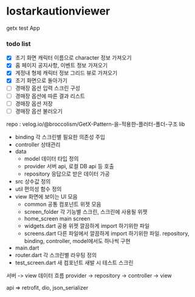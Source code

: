 # lostarkautionviewer

getx test App

### todo list
- [x] 초기 화면 캐릭터 이름으로 character 정보 가져오기
- [x] 홉 페이지 공지사항, 이벤트 정보 가져오기
- [x] 계정내 형제 캐릭터 정보 그리드 뷰로 가져오기
- [x] 초기 화면으로 돌아가기
- [ ] 경매장 옵션 입력 스크린 구성
- [ ] 경매장 옵션에 따른 결과 리스트
- [ ] 경매장 옵션 저장
- [ ] 경매장 옵션 불러오기

repo : velog.io/@broccolism/GetX-Pattern-을-적용한-플러터-폴더-구조
lib
  - binding     각 스크린별 필요한 의존성 주입
  - controller  상태관리
  - data
    - model       데이터 타입 정의
    - provider    서버 api, 로컬 DB api 등 호출
    - repository  응답으로 받은 데이터 가공
   - src         상수값 정의
  - util        편의성 함수 정의
  - view        화면에 보이는 UI 모음
    - common        공통 컴포넌트 위젯 모음
    - screen_folder 각 기능별 스크린, 스크린에 사용될 위젯
    - home_screen   main screen
    - widgets.dart  공용 위젯 깔끔하게 import 하기위한 파일
    - screens.dart  다른 파일에서 깔끔하게 import 하기위한 파일. repository, binding, controller, model에서도 하나씩 구현
  - main.dart
  - router.dart 각 스크린별 라우팅 정의
  - test_screen.dart 새 컴포넌트 새발 시 테스트 스크린

서버 -> view 데이터 흐름
  provider -> repository -> controller -> view

api => retrofit, dio, json_serializer